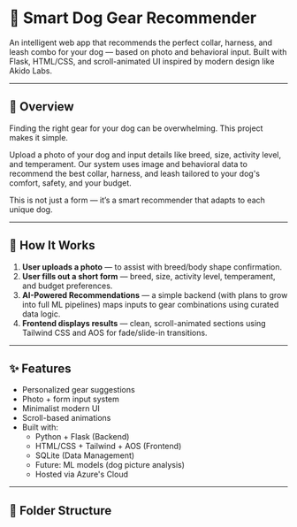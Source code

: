 # 🐶 Smart Dog Gear Recommender

An intelligent web app that recommends the perfect collar, harness, and leash combo for your dog — based on photo and behavioral input. Built with Flask, HTML/CSS, and scroll-animated UI inspired by modern design like Akido Labs.

---

## 🚀 Overview

Finding the right gear for your dog can be overwhelming. This project makes it simple.

Upload a photo of your dog and input details like breed, size, activity level, and temperament. Our system uses image and behavioral data to recommend the best collar, harness, and leash tailored to your dog's comfort, safety, and your budget.

This is not just a form — it’s a smart recommender that adapts to each unique dog.

---

## 🧠 How It Works

1. **User uploads a photo** — to assist with breed/body shape confirmation.
2. **User fills out a short form** — breed, size, activity level, temperament, and budget preferences.
3. **AI-Powered Recommendations** — a simple backend (with plans to grow into full ML pipelines) maps inputs to gear combinations using curated data logic.
4. **Frontend displays results** — clean, scroll-animated sections using Tailwind CSS and AOS for fade/slide-in transitions.

---

## ✨ Features

- Personalized gear suggestions
- Photo + form input system
- Minimalist modern UI
- Scroll-based animations
- Built with:
  - Python + Flask (Backend)
  - HTML/CSS + Tailwind + AOS (Frontend)
  - SQLite (Data Management)
  - Future: ML models (dog picture analysis)
  - Hosted via Azure's Cloud

---

## 📁 Folder Structure

